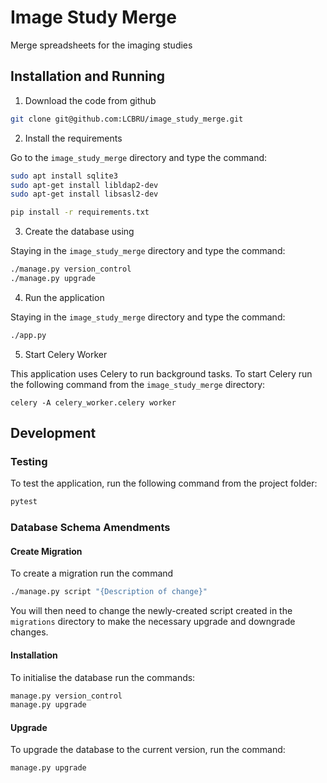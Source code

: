 # Image Study Merge

Merge spreadsheets for the imaging studies


## Installation and Running

1. Download the code from github

```bash
git clone git@github.com:LCBRU/image_study_merge.git
```

2. Install the requirements

Go to the `image_study_merge` directory and type the command:

```bash
sudo apt install sqlite3
sudo apt-get install libldap2-dev
sudo apt-get install libsasl2-dev

pip install -r requirements.txt
```

3. Create the database using

Staying in the `image_study_merge` directory and type the command:

```bash
./manage.py version_control
./manage.py upgrade
```

4. Run the application

Staying in the `image_study_merge` directory and type the command:

```bash
./app.py
```

5. Start Celery Worker

This application uses Celery to run background tasks.
To start Celery run the following command from the `image_study_merge`
directory:

```
celery -A celery_worker.celery worker
```

## Development

### Testing

To test the application, run the following command from the project folder:

```bash
pytest
```

### Database Schema Amendments

#### Create Migration

To create a migration run the command

```bash
./manage.py script "{Description of change}"
```

You will then need to change the newly-created script created in the
`migrations` directory to make the necessary upgrade and downgrade
changes.

#### Installation

To initialise the database run the commands:

```bash
manage.py version_control
manage.py upgrade
```

#### Upgrade

To upgrade the database to the current version, run the command:

```bash
manage.py upgrade
```
